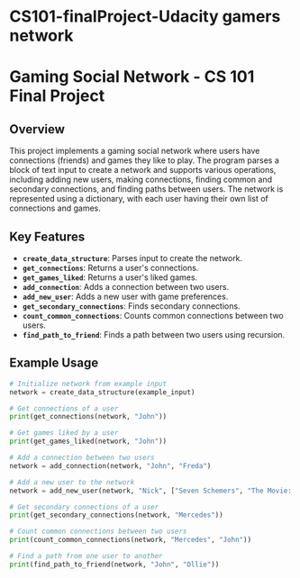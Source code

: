 # CS101-finalProject-Udacity gamers network

# Gaming Social Network - CS 101 Final Project

## Overview
This project implements a gaming social network where users have connections (friends) and games they like to play. The program parses a block of text input to create a network and supports various operations, including adding new users, making connections, finding common and secondary connections, and finding paths between users. The network is represented using a dictionary, with each user having their own list of connections and games.

## Key Features
- **`create_data_structure`**: Parses input to create the network.
- **`get_connections`**: Returns a user's connections.
- **`get_games_liked`**: Returns a user's liked games.
- **`add_connection`**: Adds a connection between two users.
- **`add_new_user`**: Adds a new user with game preferences.
- **`get_secondary_connections`**: Finds secondary connections.
- **`count_common_connections`**: Counts common connections between two users.
- **`find_path_to_friend`**: Finds a path between two users using recursion.

## Example Usage
```python
# Initialize network from example input
network = create_data_structure(example_input)

# Get connections of a user
print(get_connections(network, "John"))

# Get games liked by a user
print(get_games_liked(network, "John"))

# Add a connection between two users
network = add_connection(network, "John", "Freda")

# Add a new user to the network
network = add_new_user(network, "Nick", ["Seven Schemers", "The Movie: The Game"])

# Get secondary connections of a user
print(get_secondary_connections(network, "Mercedes"))

# Count common connections between two users
print(count_common_connections(network, "Mercedes", "John"))

# Find a path from one user to another
print(find_path_to_friend(network, "John", "Ollie"))

